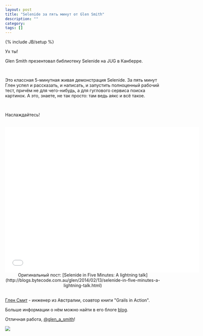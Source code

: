 ```yaml
---
layout: post
title: "Selenide за пять минут от Glen Smith"
description: ""
category: 
tags: []
---
```

{% include JB/setup %}

Ух ты!

Glen Smith презентовал библиотеку Selenide на JUG в Канберре.

<br/>

Это классная 5-минутная живая демонстрация Selenide. За пять минут Глен успел и рассказать, и написать, и запустить
полноценный рабочий тест, причём не для чего-нибудь, а для гуглового сервиса поиска картинок. А это, знаете, не так
просто: там ведь аякс и всё такое.

<br/>

Наслаждайтесь!

<br/>

<center>
<iframe src="//www.youtube.com/embed/6LW4h5y6Iw4" height="473" width="630" allowfullscreen="" frameborder="0"></iframe>

<br/>
Оригинальный пост: [Selenide in Five Minutes: A lightning talk](http://blogs.bytecode.com.au/glen/2014/02/13/selenide-in-five-minutes-a-lightning-talk.html)
</center>
<br/>

[Глен Смит](http://blogs.bytecode.com.au/glen/about) - инженер из Австралии, соавтор книги "Grails in Action".

Больше информации о нём можно найти в его блоге [blog](http://blogs.bytecode.com.au/glen).

Отличная работа, [@glen_a_smith](https://twitter.com/glen_a_smith)!

<img src="http://blogs.bytecode.com.au/glen/wp-content/uploads/2011/06/author.jpg" align="center"/>